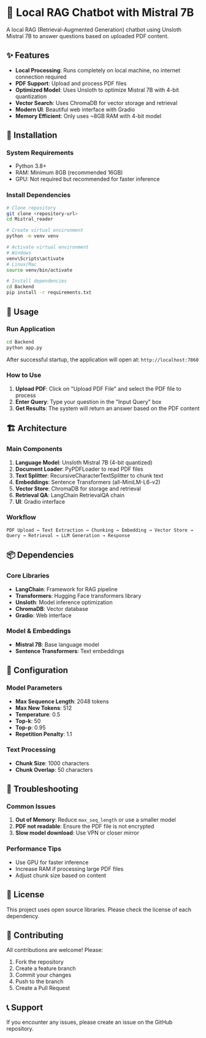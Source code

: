 # 🧠 Local RAG Chatbot with Mistral 7B

A local RAG (Retrieval-Augmented Generation) chatbot using Unsloth Mistral 7B to answer questions based on uploaded PDF content.

## ✨ Features

- **Local Processing**: Runs completely on local machine, no internet connection required
- **PDF Support**: Upload and process PDF files
- **Optimized Model**: Uses Unsloth to optimize Mistral 7B with 4-bit quantization
- **Vector Search**: Uses ChromaDB for vector storage and retrieval
- **Modern UI**: Beautiful web interface with Gradio
- **Memory Efficient**: Only uses ~8GB RAM with 4-bit model

## 🚀 Installation

### System Requirements
- Python 3.8+
- RAM: Minimum 8GB (recommended 16GB)
- GPU: Not required but recommended for faster inference

### Install Dependencies

```bash
# Clone repository
git clone <repository-url>
cd Mistral_reader

# Create virtual environment
python -m venv venv

# Activate virtual environment
# Windows
venv\Scripts\activate
# Linux/Mac
source venv/bin/activate

# Install dependencies
cd Backend
pip install -r requirements.txt
```

## 🎯 Usage

### Run Application

```bash
cd Backend
python app.py
```

After successful startup, the application will open at: `http://localhost:7860`

### How to Use

1. **Upload PDF**: Click on "Upload PDF File" and select the PDF file to process
2. **Enter Query**: Type your question in the "Input Query" box
3. **Get Results**: The system will return an answer based on the PDF content

## 🏗️ Architecture

### Main Components

1. **Language Model**: Unsloth Mistral 7B (4-bit quantized)
2. **Document Loader**: PyPDFLoader to read PDF files
3. **Text Splitter**: RecursiveCharacterTextSplitter to chunk text
4. **Embeddings**: Sentence Transformers (all-MiniLM-L6-v2)
5. **Vector Store**: ChromaDB for storage and retrieval
6. **Retrieval QA**: LangChain RetrievalQA chain
7. **UI**: Gradio interface

### Workflow

```
PDF Upload → Text Extraction → Chunking → Embedding → Vector Store → Query → Retrieval → LLM Generation → Response
```

## 📦 Dependencies

### Core Libraries
- **LangChain**: Framework for RAG pipeline
- **Transformers**: Hugging Face transformers library
- **Unsloth**: Model inference optimization
- **ChromaDB**: Vector database
- **Gradio**: Web interface

### Model & Embeddings
- **Mistral 7B**: Base language model
- **Sentence Transformers**: Text embeddings

## 🔧 Configuration

### Model Parameters
- **Max Sequence Length**: 2048 tokens
- **Max New Tokens**: 512
- **Temperature**: 0.5
- **Top-k**: 50
- **Top-p**: 0.95
- **Repetition Penalty**: 1.1

### Text Processing
- **Chunk Size**: 1000 characters
- **Chunk Overlap**: 50 characters

## 🚨 Troubleshooting

### Common Issues

1. **Out of Memory**: Reduce `max_seq_length` or use a smaller model
2. **PDF not readable**: Ensure the PDF file is not encrypted
3. **Slow model download**: Use VPN or closer mirror

### Performance Tips

- Use GPU for faster inference
- Increase RAM if processing large PDF files
- Adjust chunk size based on content

## 📝 License

This project uses open source libraries. Please check the license of each dependency.

## 🤝 Contributing

All contributions are welcome! Please:
1. Fork the repository
2. Create a feature branch
3. Commit your changes
4. Push to the branch
5. Create a Pull Request

## 📞 Support

If you encounter any issues, please create an issue on the GitHub repository. 